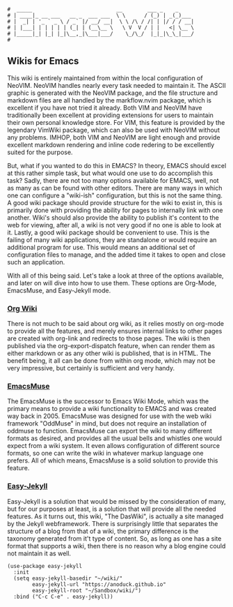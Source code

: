 ```text
#  _____                           __        ___ _    _
# | ____|_ __ ___   __ _  ___ ___  \ \      / (_) | _(_)___
# |  _| | '_ ` _ \ / _` |/ __/ __|  \ \ /\ / /| | |/ / / __|
# | |___| | | | | | (_| | (__\__ \   \ V  V / | |   <| \__ \
# |_____|_| |_| |_|\__,_|\___|___/    \_/\_/  |_|_|\_\_|___/
#
```

Wikis for Emacs
---------------

This wiki is entirely maintained from within the local configuration of NeoVIM. NeoVIM handles
nearly every task needed to maintain it. The ASCII graphic is generated with the NeoVIM package,
and the file structure and markdown files are all handled by the markflow.nvim package, which is excellent if
you have not tried it already. Both VIM and NeoVIM have traditionally been excellent at providing extensions
for users to maintain their own personal knowledge store. For VIM, this feature is provided by the legendary
VimWiki package, which can also be used with NeoVIM without any problems. IMHOP, both VIM and NeoVIM are light
enough and provide excellent markdown rendering and inline code redering to be excellently suited for the purpose.

But, what if you wanted to do this in EMACS? In theory, EMACS should excel at this rather simple task, but
what would one use to do accomplish this task? Sadly, there are not too many options available for EMACS,
well, not as many as can be found with other editors. There are many ways in which one can configure a
"wiki-ish" configuration, but this is not the same thing. A good wiki package should provide structure for the
wiki to exist in, this is primarily done with providing the ability for pages to internally link with one
another. Wiki's should also provide the ability to publish it's content to the web for viewing, after all, a
wiki is not very good if no one is able to look at it. Lastly, a good wiki package should be convenient to
use. This is the failing of many wiki applications, they are standalone or would require an additional program
for use. This would means an additional set of configuration files to manage, and the added time it takes to
open and close such an application.

With all of this being said. Let's take a look at three of the options available, and later on will dive into
how to use them. These options are Org-Mode, EmacsMuse, and Easy-Jekyll mode.

### [Org Wiki](https://github.com/abo-abo/plain-org-wiki)

There is not much to be said about org wiki, as it relies mostly on org-mode to provide all the features, and
merely ensures internal links to other pages are created with org-link and redirects to those pages. The wiki
is then published via the org-export-dispatch feature, when can render them as either markdown or as any other
wiki is published, that is in HTML. The benefit being, it all can be done from within org mode, which may not
be very impressive, but certainly is sufficient and very handy.

### [EmacsMuse](https://www.emacswiki.org/emacs/EmacsMuse)

The EmacsMuse is the successor to Emacs Wiki Mode, which was the primary means to provide a wiki functionality
to EMACS and was created way back in 2005. EmacsMuse was designed for use with the web wiki framework "OddMuse" in
mind, but does not require an installation of oddmuse to function. EmacsMuse can export the wiki to many
different formats as desired, and provides all the usual bells and whistles one would expect from a wiki
system. It even allows configuration of different source formats, so one can write the wiki in whatever markup
language one prefers. All of which means, EmacsMuse is a solid solution to provide this feature.

### [Easy-Jekyll](https://github.com/masasam/emacs-easy-jekyll)

Easy-Jekyll is a solution that would be missed by the consideration of many, but for our purposes at least, is
a solution that will provide all the needed features. As it turns out, this wiki, "The DasWiki", is actually a
site managed by the Jekyll webframework. There is surprisingly little that separates the structure of a blog
from that of a wiki, the primary difference is the taxonomy generated from it't type of content. So, as long
as one has a site format that supports a wiki, then there is no reason why a blog engine could not maintain it
as well. 

```elisp
(use-package easy-jekyll
  :init
  (setq easy-jekyll-basedir "~/wiki/"
		easy-jekyll-url "https://anoduck.github.io"
		easy-jekyll-root "~/Sandbox/wiki/")
  :bind ("C-c C-e" . easy-jekyll))
```
